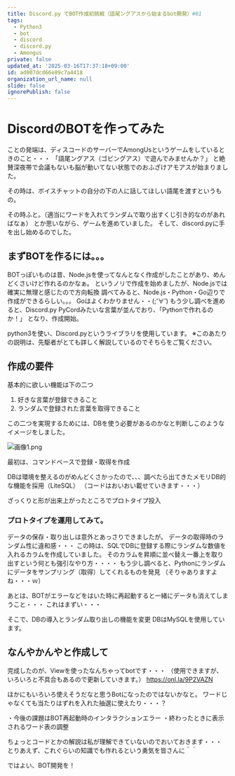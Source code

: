 ```yaml
---
title: Discord.py でBOT作成初挑戦（語尾ングアスから始まるbot開発）#01
tags:
  - Python3
  - bot
  - discord
  - discord.py
  - Amongus
private: false
updated_at: '2025-03-16T17:37:18+09:00'
id: ad007dcd66e89c7a4418
organization_url_name: null
slide: false
ignorePublish: false
---
```

# DiscordのBOTを作ってみた

ことの発端は、ディスコードのサーバーでAmongUsというゲームをしているときのこと・・・
「語尾ングアス（ゴビングアス）で遊んでみませんか？」
と絶賛深夜帯で会議もないも脳が動いてない状態でのおふざけアモアスが始まりました。

その時は、ボイスチャットの自分の下の人に話してほしい語尾を渡すというもの。

その時ふと。（適当にワードを入れてランダムで取り出すくじ引き的なのがあればなぁ）
とか思いながら、ゲームを進めていました。
そして、discord.pyに手を出し始めるのでした。

## まずBOTを作るには。。。

BOTっぽいものは昔、Node.jsを使ってなんとなく作成がしたことがあり、めんどくさいけど作れるのかなぁ。
というノリで作成を始めましたが、Node.jsでは確実に無理と感じたので方向転換
調べてみると、Node.js・Python・Go辺りで作成ができるらしい。。。
Goはよくわかりません・・(;'∀')
もう少し調べを進めると、Discord.py PyCordみたいな言葉が並んでおり、「Pythonで作れるのか！」
となり、作成開始。

python3を使い、Discord.pyというライブラリを使用しています。
※このあたりの説明は、先駆者がとても詳しく解説しているのでそちらをご覧ください。

## 作成の要件
基本的に欲しい機能は下の二つ
1. 好きな言葉が登録できること
1. ランダムで登録された言葉を取得できること

この二つを実現するためには、DBを使う必要があるのかなと判断しこのようなイメージをしました。


![画像1.png](https://qiita-image-store.s3.ap-northeast-1.amazonaws.com/0/1298767/888076b0-12fd-f5a1-ddee-133ea5aef7bf.png)

最初は、コマンドベースで登録・取得を作成

DBは環境を整えるのがめんどくさかったので、、、調べたら出てきたメモリDB的な機能を採用（LiteSQL）
（コードはおいおい載せていきます・・・）

ざっくりと形が出来上がったところでプロトタイプ投入

### プロトタイプを運用してみて。
データの保存・取り出しは意外とあっさりできましたが。
データの取得時のランダム性に違和感・・・
この時は、SQLでDBに登録する際にランダムな数値を入れるカラムを作成していました。
そのカラムを昇順に並べ替え一番上を取り出すという何とも強引なやり方・・・・
もう少し調べると、Pythonにランダムにデータをサンプリング（取得）してくれるものを発見
（そりゃありますよね・・・ｗ）

あとは、BOTがエラーなどをはいた時に再起動すると一緒にデータも消えてしまうこと・・・
これはまずい・・・

そこで、DBの導入とランダム取り出しの機能を変更
DBはMySQLを使用しています。

## なんやかんやと作成して

完成したのが、Viewを使ったなんちゃってbotです・・・
（使用できますが、いろいろと不具合もあるので更新していきます。）
https://onl.la/9P2VAZN

ほかにもいろいろ使えそうだなと思うBotになったのではないかなと。
ワードじゃなくても当たりはずれを入れた抽選に使えたり・・・？

・今後の課題はBOT再起動時のインタラクションエラー
・終わったときに表示されるワード表の調整

ちょっとコードとかの解説は私が理解できていないのでおいておきます・・・
とりあえず、これぐらいの知識でも作れるという勇気を皆さんに＾＾

ではよい、BOT開発を！
